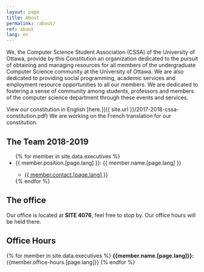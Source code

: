 ```yaml
---
layout: page
title: About
permalink: /about/
ref: about
lang: en
---
```


We, the Computer Science Student Association (CSSA) of the University of Ottawa, provide by this Constitution an organization dedicated to the pursuit of obtaining and managing resources for all members of the undergraduate Computer Science community at the University of Ottawa. We are also dedicated to providing social programming, academic services and employment resource opportunities to all our members. We are dedicated to fostering a sense of community among students, professors and members of the computer science department through these events and services.

View our constitution in English [here.]({{ site.url }}/2017-2018-cssa-constitution.pdf) We are working on the French translation for our constitution.

## The Team 2018-2019

<ul>
{% for member in site.data.executives %}
    <li>{{ member.position.[page.lang] }}: {{ member.name.[page.lang] }} </li>
    <ul>
        <li><a href="mailto:{{ member.contact.[page.lang] }}">{{ member.contact.[page.lang] }}</a></li>
    </ul>
{% endfor %}
</ul>

## The office
Our office is located at <b>SITE 4076</b>, feel free to stop by. Our office hours will be held there.

## Office Hours

{% for member in site.data.executives %}
<b>{{member.name.[page.lang]}}:</b> {{member.office-hours.[page.lang]}}
{% endfor %}
